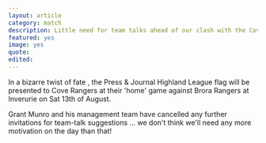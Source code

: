 ```yaml
---
layout: article
category: match
description: Little need for team talks ahead of our clash with the Cove Rangers
featured: yes
image: yes
quote:
edited: 
---
```

In a bizarre twist of fate , the Press & Journal Highland League flag will be presented to Cove Rangers at their 'home' game against Brora Rangers at Inverurie on Sat 13th of August.

Grant Munro and his management team have cancelled any further invitations for team-talk suggestions ... we don't think we'll need any more motivation on the day than that!